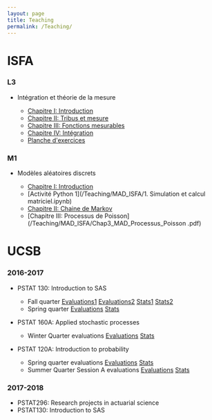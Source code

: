 ```yaml
---
layout: page
title: Teaching
permalink: /Teaching/
---
```

# ISFA

### L3

* Intégration et théorie de la mesure

  - [Chapitre I: Introduction](/Teaching/Intégration_ISFA/Chap1_Intro.pdf)
  - [Chapitre II: Tribus et mesure](/Teaching/Intégration_ISFA/Chap2_Tribu_Mesure.pdf)
  - [Chapitre III: Fonctions mesurables](/Teaching/Intégration_ISFA/Chap3_Fonction_Mesurable_VAR.pdf)
  - [Chapitre IV: Intégration](/Teaching/Intégration_ISFA/Chap4_Integration.pdf)
  - [Planche d'exercices](/Teaching/Intégration_ISFA/TD_Intégration.pdf)

### M1

* Modèles aléatoires discrets

  - [Chapitre I: Introduction](/Teaching/MAD_ISFA/Chap1_MAD_Intro.pdf)
  - [Activité Python 1](/Teaching/MAD_ISFA/1. Simulation et calcul matriciel.ipynb)
  - [Chapitre II: Chaine de Markov](/Teaching/MAD_ISFA/Chap2_MAD_Markov_Chain.pdf)
  - [Chapitre III: Processus de Poisson](/Teaching/MAD_ISFA/Chap3_MAD_Processus_Poisson .pdf)

# UCSB

### 2016-2017

* PSTAT 130: Introduction to SAS

  - Fall quarter [Evaluations1](/Evaluations/GoffardP_130_F1704634220161207135733.pdf) [Evaluations2](/Evaluations/GoffardP_130_F1704634320161207135848.pdf) [Stats1](/Evaluations/2016_4F_E_PA_FAC_GOFFARD_P_M_PSTAT__130__0100.pdf) [Stats2](/Evaluations/2016_4F_E_PA_FAC_GOFFARD_P_M_PSTAT__130__0200.pdf)
  - Spring quarter [Evaluations](/Evaluations/Goffard_130_s17.pdf) [Stats](/Evaluations/2017_2S_E_PA_FAC_GOFFARD_P_M_PSTAT__130__0100.pdf)

* PSTAT 160A: Applied stochastic processes
  - Winter Quarter evaluations [Evaluations](/Evaluations/GoffardP_160A_W17.pdf) [Stats](/Evaluations/2017_1W_E_PA_FAC_GOFFARD_P_M_PSTAT__160_A_0100.pdf)
* PSTAT 120A: Introduction to probability
  - Spring quarter evaluations [Evaluations](/Evaluations/Goffard_120A_s17.pdf) [Stats](/Evaluations/2017_2S_E_PA_FAC_GOFFARD_P_M_PSTAT__120_A_0200.pdf)
  - Summer Quarter Session A evaluations [Evaluations](/Evaluations/Goffard_120A_M17.pdf) [Stats](/Evaluations/2017_3M_S_PA_FAC_GOFFARD_P_M_PSTAT__120_A_0100.pdf)


### 2017-2018

* PSTAT296: Research projects in actuarial science
* PSTAT130: Introduction to SAS


<!-- ## Introduction à la théorie de la ruine
![RiskProcess](/Teaching/RiskReserveProcess.png "Risk Reserve process")
### Intervention de 6H Cours Magistral/TD

* [Lectures notes](/Teaching/SupportMiniCoursRuinTheory.pdf)
* [Slides](/Teaching/BeamerMiniCoursRuinTheory.pdf)
* [Exercise](/Teaching/ProblemePanjer.pdf) -->